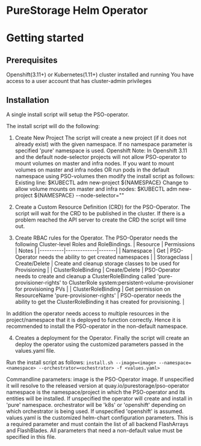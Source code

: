 # PureStorage Helm Operator

# Getting started

## Prerequisites
Openshift(3.11+) or Kubernetes(1.11+) cluster installed and running
You have access to a user account that has cluster-admin privileges

## Installation

A single install script will setup the PSO-operator. 

The install script will do the following:
1. Create New Project
  The script will create a new project (if it does not already exist) with the given namespace. If no namespace parameter is specified 'pure' namespace is used. 
  Openshift Note: In Openshift 3.11 and the default node-selector projects will not allow PSO-operator to mount volumes on master and infra nodes. 
                  If you want to mount volumes on master and infra nodes OR run pods in the default namespace using PSO-volumes then modify the install script as follows:
		   Existing line:     $KUBECTL adm new-project ${NAMESPACE} 
                   Change to allow volume mounts on master and infra nodes:     $KUBECTL adm new-project ${NAMESPACE} --node-selector=""

2. Create a Custom Resource Definition (CRD) for the PSO-Operator. 
   The script will wait for the CRD to be published in the cluster. If there is a problem reached the API server to create the CRD the script will time out.

3. Create RBAC rules for the Operator.
The PSO-Operator needs the following Cluster-level Roles and RoleBindings.
| Resource | Permissions | Notes |
|----------|-------------|-------|
| Namespace | Get | PSO-Operator needs the ability to get created namespaces |
| Storageclass | Create/Delete | Create and cleanup storage classes to be used for Provisioning |
| ClusterRoleBinding | Create/Delete | PSO-Operator needs to create and cleanup a ClusterRoleBinding called 'pure-provisioner-rights' to ClusterRole system:persistent-volume-provisioner for provisioning PVs |
| ClusterRoleBinding | Get permission on ResourceName 'pure-provisioner-rights' | PSO-operator needs the ability to get the ClusterRoleBinding it has created for provisioning. |

In addition the operator needs access to multiple resources in the project/namespace that it is deployed to function correctly. Hence it is recommended to install the PSO-operator in the non-default namespace.
   
4. Creates a deployment for the Operator.
Finally the script will create an deploy the operator using the customized parameters passed in the values.yaml file.


Run the install script as follows:
```install.sh --image=<image> --namespace=<namespace> --orchestrator=<ochestrator> -f <values.yaml>```

Commandline parameters:
image is the PSO-Operator image. If unspecified it will resolve to the released version at quay.io/purestorage/pso-operator
namespace is the namespace/project in which the PSO-operator and its entities will be installed. If unspecified the operator will create and install in 'pure' namespace.
orchestrator will be 'k8s' or 'openshift' depending on which orchestrator is being used. If unspecified 'openshift' is assumed.
values.yaml is the customized helm-chart configuration parameters. This is a required parameter and must contain the list of all backend FlashArrays and FlashBlades. All parameters that need a non-default value must be specified in this file.


